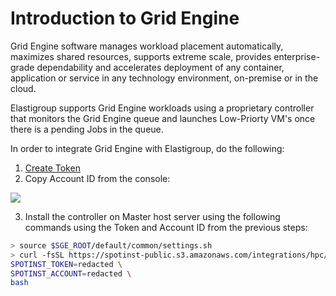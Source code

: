 # Introduction to Grid Engine

Grid Engine software manages workload placement automatically, maximizes shared resources, supports extreme scale, provides enterprise-grade dependability and accelerates deployment of any container, application or service in any technology environment, on-premise or in the cloud.

Elastigroup supports Grid Engine workloads using a proprietary controller that monitors the Grid Engine queue and launches Low-Priorty VM's once there is a pending Jobs in the queue.

In order to integrate Grid Engine with Elastigroup, do the following:

1. [Create Token](administration/api/create-api-token)
2. Copy Account ID from the console:

<img src="/elastigroup/_media/grid-engine-azureREADME_1.png" />

3. Install the controller on Master host server using the following commands using the Token and Account ID from the previous steps:

```bash
> source $SGE_ROOT/default/common/settings.sh
> curl -fsSL https://spotinst-public.s3.amazonaws.com/integrations/hpc/gridengine/controller/scripts/install.sh | \
SPOTINST_TOKEN=redacted \
SPOTINST_ACCOUNT=redacted \
bash
```
